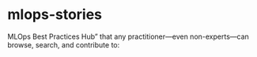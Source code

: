# mlops-stories
MLOps Best Practices Hub” that any practitioner—even non-experts—can browse, search, and contribute to:
